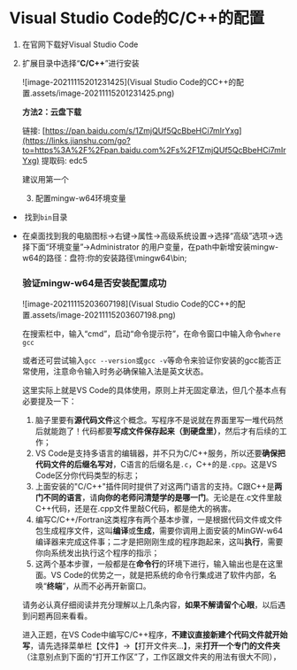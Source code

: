 # Visual Studio Code的C/C++的配置

1. 在官网下载好Visual Studio Code

2. 扩展目录中选择“**C/C++**”进行安装

   ![image-20211115201231425](Visual Studio Code的CC++的配置.assets/image-20211115201231425.png)

   **方法2：云盘下载**

   链接: [https://pan.baidu.com/s/1ZmjQUf5QcBbeHCi7mIrYxg](https://links.jianshu.com/go?to=https%3A%2F%2Fpan.baidu.com%2Fs%2F1ZmjQUf5QcBbeHCi7mIrYxg) 提取码: edc5

   建议用第一个

   3. 配置mingw-w64环境变量

- ​	找到`bin`目录

- 在桌面找到我的电脑图标->右键->属性->高级系统设置->选择“高级”选项->选择下面“环境变量”->Administrator 的用户变量，在path中新增安装mingw-w64的路径：盘符:你的安装路径\mingw64\bin;

  ### 验证mingw-w64是否安装配置成功

  

  ![image-20211115203607198](Visual Studio Code的CC++的配置.assets/image-20211115203607198.png)

  

  在搜索栏中，输入“cmd”，启动“命令提示符”，在命令窗口中输入命令`where gcc`

  或者还可尝试输入`gcc --version`或`gcc -v`等命令来验证你安装的gcc能否正常使用，注意命令输入时务必确保输入法是英文状态。

  这里实际上就是VS Code的具体使用，原则上并无固定章法，但几个基本点有必要提及一下：

  1. 脑子里要有**源代码文件**这个概念。写程序不是说就在界面里写一堆代码然后就能跑了！代码都要**写成文件保存起来（到硬盘里）**，然后才有后续的工作；
  2. VS Code是支持多语言的编辑器，并不只为C/C++服务，所以还要**确保把代码文件的后缀名写对**，C语言的后缀名是`.c`，C++的是`.cpp`。这是VS Code区分你代码类型的标志；
  3. 上面安装的"C/C++"插件同时提供了对这两门语言的支持。C跟C++是**两门不同的语言**，请**向你的老师问清楚学的是哪一门**。无论是在.c文件里敲C++代码，还是在.cpp文件里敲C代码，都是绝大的祸害。
  4. 编写C/C++/Fortran这类程序有两个基本步骤，一是根据代码文件或文件包生成程序文件，这叫**编译**或**生成**，需要你调用上面安装的MinGW-w64编译器来完成这件事；二才是把刚刚生成的程序跑起来，这叫**执行**，需要你向系统发出执行这个程序的指示；
  5. 这两个基本步骤，一般都是在**命令行**的环境下进行，输入输出也是在这里面。VS Code的优势之一，就是把系统的命令行集成进了软件内部，名唤“**终端**”，从而不必再开新窗口。

  请务必认真仔细阅读并充分理解以上几条内容，**如果不解请留个心眼**，以后遇到问题再回来看看。

  进入正题，在VS Code中编写C/C++程序，**不建议直接新建个代码文件就开始写**，请先选择菜单栏【文件】→【打开文件夹…】，来**打开一个专门的文件夹**（注意别点到下面的“打开工作区”了，工作区跟文件夹的用法有很大不同），

  

